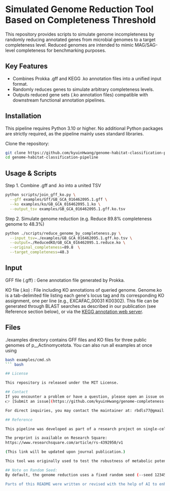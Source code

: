 # Simulated Genome Reduction Tool Based on Completeness Threshold

This repository provides scripts to simulate genome incompleteness by randomly reducing annotated genes from microbial genomes to a target completeness level.
Reduced genomes are intended to mimic MAG/SAG-level completeness for benchmarking purposes.

## Key Features
- Combines Prokka .gff and KEGG .ko annotation files into a unified input format.
- Randomly reduces genes to simulate arbitrary completeness levels.
- Outputs reduced gene sets (.ko annotation files) compatible with downstream functional annotation pipelines.

## Installation
This pipeline requires Python 3.10 or higher.
No additional Python packages are strictly required, as the pipeline mainly uses standard libraries.

Clone the repository:

```bash
git clone https://github.com/kyuinHwang/genome-habitat-classification-pipeline.git
cd genome-habitat-classification-pipeline
```

## Usage & Scripts

Step 1. Combine .gff and .ko into a united TSV
``` bash
python scripts/join_gff_ko.py \
  --gff examples/Gff/GB_GCA_016462095.1.gff \
  --ko examples/ko/GB_GCA_016462095.1.ko \
  --output_tsv examples/GB_GCA_016462095.1.gff.ko.tsv
```

Step 2. Simulate genome reduction (e.g. Reduce 89.8% completeness genome to 48.3%)
``` bash
python ./scripts/reduce_genome_by_completeness.py \
  --input_tsv=./examples/GB_GCA_016462095.1.gff.ko.tsv \
  --output=./ReducedKO/GB_GCA_016462095.1.reduce.ko \
  --original_completeness=89.8  \
  --target_completeness=48.3
```

## Input
GFF file (.gff) : Gene annotation file generated by Prokka.

KO file (.ko) : File including KO annotations of queried genome. Genome.ko is a tab-delimited file listing each gene's locus tag and its corresponding KO assignment, one per line (e.g., EXCAFAC_00031 K00302). This file can be generated through BLAST searches as described in our publication (see Reference section below), or via the [KEGG annotation web server](https://www.kegg.jp/kegg/annotation/).

## Files
./examples directory contains GFF files and KO files for three public genomes of p__Actinomycetota. You can also run all examples at once using 
``` bash
bash examples/cmd.sh
``` bash

## License

This repository is released under the MIT License.

## Contact
If you encounter a problem or have a question, please open an issue on this repository:
👉 [Submit an issue](https://github.com/kyuinHwang/genome-completeness-reduction-pipeline/issues)

For direct inquiries, you may contact the maintainer at: rbdls77@gmail.com

## Reference

This pipeline was developed as part of a research project on single-cell genomics analysis of Mercer Subglacial Lake in Antarctica.

The preprint is available on Research Square:
https://www.researchsquare.com/article/rs-4392950/v1

(This link will be updated upon journal publication.)

This tool was originally used to test the robustness of metabolic potential inference tools (e.g., [ko2pathway](https//github.com/kyuinHwang/ko2pathway)) on low-completeness draft genomes (e.g., MAGs, SAGs).

## Note on Random Seed:
By default, the genome reduction uses a fixed random seed (--seed 12345) to ensure reproducibility. However, if you're performing repeated runs (e.g., 100 replicates for statistical comparison), you should change the seed in each run to avoid identical results.

Parts of this README were written or revised with the help of AI to enhance clarity and precision.
